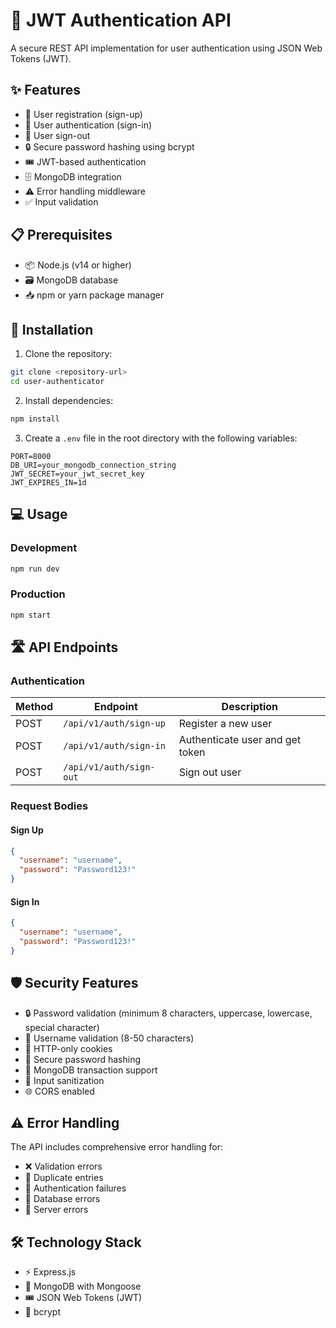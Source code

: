 # 🔐 JWT Authentication API

A secure REST API implementation for user authentication using JSON Web Tokens (JWT).

## ✨ Features

- 📝 User registration (sign-up)
- 🔑 User authentication (sign-in)
- 🚪 User sign-out
- 🔒 Secure password hashing using bcrypt
- 🎟️ JWT-based authentication
- 🗄️ MongoDB integration
- ⚠️ Error handling middleware
- ✅ Input validation

## 📋 Prerequisites

- 📦 Node.js (v14 or higher)
- 🗃️ MongoDB database
- 📥 npm or yarn package manager

## 🚀 Installation

1. Clone the repository:
```bash
git clone <repository-url>
cd user-authenticator
```

2. Install dependencies:
```bash
npm install
```

3. Create a `.env` file in the root directory with the following variables:
```env
PORT=8000
DB_URI=your_mongodb_connection_string
JWT_SECRET=your_jwt_secret_key
JWT_EXPIRES_IN=1d
```

## 💻 Usage

### Development
```bash
npm run dev
```

### Production
```bash
npm start
```

## 🛣️ API Endpoints

### Authentication

| Method | Endpoint | Description |
|--------|----------|-------------|
| POST | `/api/v1/auth/sign-up` | Register a new user |
| POST | `/api/v1/auth/sign-in` | Authenticate user and get token |
| POST | `/api/v1/auth/sign-out` | Sign out user |

### Request Bodies

#### Sign Up
```json
{
  "username": "username",
  "password": "Password123!"
}
```

#### Sign In
```json
{
  "username": "username",
  "password": "Password123!"
}
```

## 🛡️ Security Features

- 🔒 Password validation (minimum 8 characters, uppercase, lowercase, special character)
- 👤 Username validation (8-50 characters)
- 🍪 HTTP-only cookies
- 🔑 Secure password hashing
- 💾 MongoDB transaction support
- 🧹 Input sanitization
- 🌐 CORS enabled

## ⚠️ Error Handling

The API includes comprehensive error handling for:
- ❌ Validation errors
- 🔄 Duplicate entries
- 🚫 Authentication failures
- 💽 Database errors
- 🔧 Server errors

## 🛠️ Technology Stack

- ⚡ Express.js
- 🍃 MongoDB with Mongoose
- 🎟️ JSON Web Tokens (JWT)
- 🔐 bcrypt